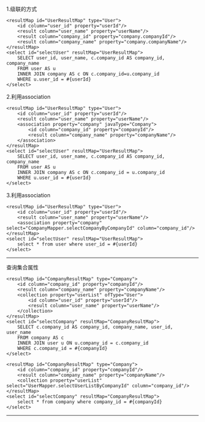 1.级联的方式

    <resultMap id="UserResultMap" type="User">
        <id column="user_id" property="userId"/>
        <result column="user_name" property="userName"/>
        <result column="company_id" property="company.companyId"/>
        <result column="company_name" property="company.companyName"/>
    </resultMap>
    <select id="selectUser" resultMap="UserResultMap">
        SELECT user_id, user_name, c.company_id AS company_id, company_name
        FROM user AS u
        INNER JOIN company AS c ON c.company_id=u.company_id
        WHERE u.user_id = #{userId}
    </select>
    
2.利用association

    <resultMap id="UserResultMap" type="User">
        <id column="user_id" property="userId"/>
        <result column="user_name" property="userName"/>
        <association property="company" javaType="Company">
            <id column="company_id" property="companyId"/>
            <result column="company_name" property="companyName"/>
        </association>
    </resultMap>
    <select id="selectUser" resultMap="UserResultMap">
        SELECT user_id, user_name, c.company_id AS company_id, company_name
        FROM user AS u
        INNER JOIN company AS c ON c.company_id = u.company_id
        WHERE u.user_id = #{userId}
    </select>

3.利用association

    <resultMap id="UserResultMap" type="User">
        <id column="user_id" property="userId"/>
        <result column="user_name" property="userName"/>
        <association property="company" select="CompanyMapper.selectCompanyByCompanyId" column="company_id"/>
    </resultMap>
    <select id="selectUser" resultMap="UserResultMap">
        select * from user where user_id = #{userId}
    </select>
    
---

查询集合属性

    <resultMap id="CompanyResultMap" type="Company">
        <id column="company_id" property="companyId"/>
        <result column="company_name" property="companyName"/>
        <collection property="userList" ofType="User">
            <id column="user_id" property="userId"/>
            <result column="user_name" property="userName"/>
        </collection>
    </resultMap>
    <select id="selectCompany" resultMap="CompanyResultMap">
        SELECT c.company_id AS company_id, company_name, user_id, user_name
        FROM company AS c
        INNER JOIN user u ON u.company_id = c.company_id
        WHERE c.company_id = #{companyId}
    </select>

    <resultMap id="CompanyResultMap" type="Company">
        <id column="company_id" property="companyId"/>
        <result column="company_name" property="companyName"/>
        <collection property="userList" select="UserMapper.selectUserListByCompanyId" column="company_id"/>
    </resultMap>
    <select id="selectCompany" resultMap="CompanyResultMap">
        select * from company where company_id = #{companyId}
    </select>
    
---
